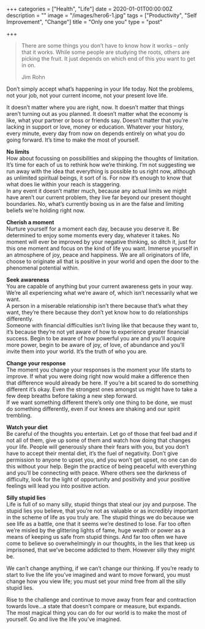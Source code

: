 +++
categories = ["Health", "Life"]
date = 2020-01-01T00:00:00Z
description = ""
image = "/images/hero6-1.jpg"
tags = ["Productivity", "Self Improvement", "Change"]
title = "Only one you"
type = "post"

+++
> There are some things you don’t have to know how it works – only that it works. While some people are studying the roots, others are picking the fruit. It just depends on which end of this you want to get in on. 
>
> Jim Rohn

Don’t simply accept what’s happening in your life today. Not the problems, not your job, not your current income, not your present love life.

  
It doesn’t matter where you are right, now. It doesn’t matter that things aren’t turning out as you planned. It doesn’t matter what the economy is like, what your partner or boss or friends say. Doesn’t matter that you’re lacking in support or love, money or education. Whatever your history, every minute, every day from now on depends entirely on what you do going forward. It’s time to make the most of yourself.

**No limits**  
How about focussing on possibilities and skipping the thoughts of limitation. It’s time for each of us to rethink how we’re thinking. I’m not suggesting we run away with the idea that everything is possible to us right now, although as unlimited spiritual beings, it sort of is. For now it’s enough to know that what does lie within your reach is staggering.  
In any event it doesn’t matter much, because any actual limits we might have aren’t our current problem, they live far beyond our present thought boundaries. No, what’s currently boxing us in are the false and limiting beliefs we’re holding right now.

  
**Cherish a moment**  
Nurture yourself for a moment each day, because you deserve it. Be determined to enjoy some moments every day, whatever it takes. No moment will ever be improved by your negative thinking, so ditch it, just for this one moment and focus on the kind of life you want. Immerse yourself in an atmosphere of joy, peace and happiness. We are all originators of life, choose to originate all that is positive in your world and open the door to the phenomenal potential within.  
  
__**Seek awareness**__  
You are capable of anything but your current awareness gets in your way. We’re all experiencing what we’re aware of, which isn’t necessarily what we want.  
A person in a miserable relationship isn’t there because that’s what they want, they’re there because they don’t yet know how to do relationships differently.  
Someone with financial difficulties isn’t living like that because they want to, it’s because they’re not yet aware of how to experience greater financial success. Begin to be aware of how powerful you are and you’ll acquire more power, begin to be aware of joy, of love, of abundance and you’ll invite them into your world. It’s the truth of who you are.

  
**Change your response**  
The moment you change your responses is the moment your life starts to improve. If what you were doing right now would make a difference then that difference would already be here. If you’re a bit scared to do something different it’s okay. Even the strongest ones amongst us might have to take a few deep breaths before taking a new step forward.  
If we want something different there’s only one thing to be done, we must do something differently, even if our knees are shaking and our spirit trembling.

**Watch your diet**  
Be careful of the thoughts you entertain. Let go of those that feel bad and if not all of them, give up some of them and watch how doing that changes your life. People will generously share their fears with you, but you don’t have to accept their mental diet, it’s the fuel of negativity. Don’t give permission to anyone to upset you, and you won’t get upset, no one can do this without your help. Begin the practice of being peaceful with everything and you’ll be connecting with peace. Where others see the darkness of difficulty, look for the light of opportunity and positivity and your positive feelings will lead you into positive action.

  
**Silly stupid lies**  
Life is full of so many silly, stupid things that steal our joy and purpose. The stupid lies you believe, that you’re not as valuable or as incredibly important in the scheme of life as you truly are. The stupid things we do because we see life as a battle, one that it seems we’re destined to lose. Far too often we’re misled by the glittering lights of fame, huge wealth or power as a means of keeping us safe from stupid things. And far too often we have come to believe so overwhelmingly in our thoughts, in the lies that keep us imprisoned, that we’ve become addicted to them. However silly they might be. 

We can’t change anything, if we can’t change our thinking. If you’re ready to start to live the life you’ve imagined and want to move forward, you must change how you view life; you must set your mind free from all the silly stupid lies.

Rise to the challenge and continue to move away from fear and contraction towards love…a state that doesn’t compare or measure, but expands.  
The most magical thing you can do for our world is to make the most of yourself. Go and live the life you’ve imagined.